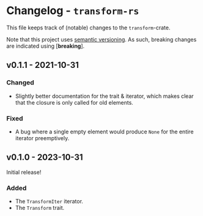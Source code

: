 # Changelog - `transform-rs`
This file keeps track of (notable) changes to the `transform`-crate.

Note that this project uses [semantic versioning](https://semver.org). As such, breaking changes are indicated using \[**breaking**\].


## v0.1.1 - 2021-10-31
### Changed
- Slightly better documentation for the trait & iterator, which makes clear that the closure is only called for old elements.

### Fixed
- A bug where a single empty element would produce `None` for the entire iterator preemptively.


## v0.1.0 - 2023-10-31
Initial release!

### Added
- The `TransformIter` iterator.
- The `Transform` trait.
